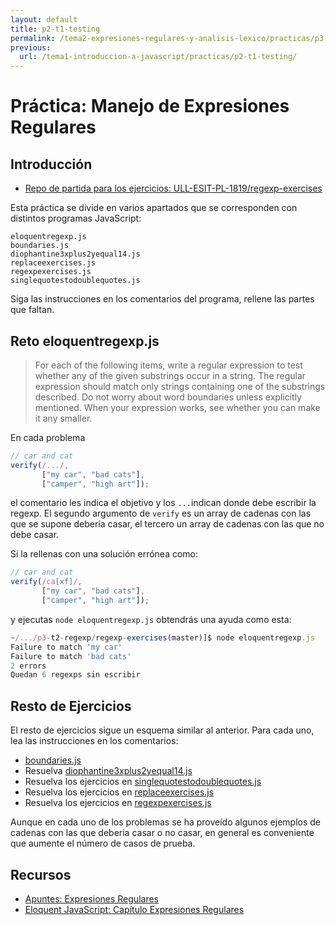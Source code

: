 ```yaml
---
layout: default
title: p2-t1-testing
permalink: /tema2-expresiones-regulares-y-analisis-lexico/practicas/p3-t2-regexp/reto
previous:
  url: /tema1-introduccion-a-javascript/practicas/p2-t1-testing/
---
```



# Práctica: Manejo de Expresiones Regulares

## Introducción

* [Repo de partida para los ejercicios: ULL-ESIT-PL-1819/regexp-exercises](https://github.com/ULL-ESIT-PL-1819/regexp-exercises)

Esta práctica se divide en varios apartados que se corresponden con distintos programas JavaScript:
 
```
eloquentregexp.js
boundaries.js
diophantine3xplus2yequal14.js
replaceexercises.js
regexpexercises.js
singlequotestodoublequotes.js
```

Siga las instrucciones en los comentarios del programa, 
rellene las partes que faltan.

## Reto eloquentregexp.js

> For each of the following items, write a regular expression to test
> whether any of the given substrings occur in a string. The regular
> expression should match only strings containing one of the substrings
> described. Do not worry about word boundaries unless explicitly
> mentioned. When your expression works, see whether you can make it
> any smaller.

En cada problema 

```js
// car and cat
verify(/.../,
       ["my car", "bad cats"],
       ["camper", "high art"]);
```

el comentario les indica el objetivo y los `...`indican donde debe escribir la regexp.
El segundo argumento de `verify` es un array de cadenas con las que se supone debería casar, el tercero un array de cadenas con las que no debe  casar.

Si la rellenas con una solución errónea como:

```js
// car and cat
verify(/ca[xf]/,
       ["my car", "bad cats"],
       ["camper", "high art"]);
```

y ejecutas `node eloquentregexp.js` obtendrás una ayuda como esta:

```js
~/.../p3-t2-regexp/regexp-exercises(master)]$ node eloquentregexp.js 
Failure to match 'my car'
Failure to match 'bad cats'
2 errors
Quedan 6 regexps sin escribir
```

## Resto de Ejercicios

El resto de ejercicios sigue un esquema similar al anterior. 
Para cada uno, lea las instrucciones
en los comentarios:

* [boundaries.js](boundaries.js)
* Resuelva [diophantine3xplus2yequal14.js](diophantine3xplus2yequal14.js)
* Resuelva los ejercicios en [singlequotestodoublequotes.js](singlequotestodoublequotes.js)
* Resuelva los ejercicios en [replaceexercises.js](replaceexercises.js)
* Resuelva los ejercicios en [regexpexercises.js](regexpexercises.js)

Aunque en cada uno de los problemas se ha proveído  algunos ejemplos de cadenas con las que deberia casar o no casar, en general es conveniente que aumente el número de casos de prueba.

## Recursos

* [Apuntes: Expresiones Regulares]({{site.baseurl}}/introduccion/tema2-expresiones-regulares-y-analisis-lexico/#diophantic-equations)
* [Eloquent JavaScript: Capítulo Expresiones Regulares](http://eloquentjavascript.net/09_regexp.html)

